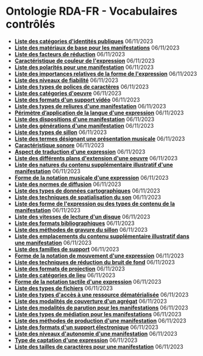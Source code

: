# Ontologie RDA-FR - Vocabulaires contrôlés

<!--Ce fichier est généré automatiquement. Il ne doit pas être édité manuellement.-->

* **[Liste des catégories d'identités publiques](categorie-ipp.html)** 06/11/2023
* **[Liste des matériaux de base pour les manifestations](materiau-base.html)** 06/11/2023
* **[Liste des facteurs de réduction](facteur-reduction.html)** 06/11/2023
* **[Caractéristique de couleur de l'expression](caracteristique-couleur.html)** 06/11/2023
* **[Liste des polarités pour une manifestation](polarite.html)** 06/11/2023
* **[Liste des importances relatives de la forme de l'expression](importance-relative-forme-expression.html)** 06/11/2023
* **[Liste des niveaux de fiabilité](niveau-fiabilite.html)** 06/11/2023
* **[Liste des types de polices de caractères](type-police-caracteres.html)** 06/11/2023
* **[Liste des catégories d'oeuvre](categorie-oeuvre.html)** 06/11/2023
* **[Liste des formats d'un support vidéo](format-support-video.html)** 06/11/2023
* **[Liste des types de reliures d'une manifestation](reliure.html)** 06/11/2023
* **[Périmètre d’application de la langue d'une expression](perimetre-application-langue.html)** 06/11/2023
* **[Liste des dispositions d'une manifestation](disposition.html)** 06/11/2023
* **[Liste des générations d'une manifestation](generation.html)** 06/11/2023
* **[Liste des types de sillon](type-sillon.html)** 06/11/2023
* **[Liste des termes désignant une présentation musicale](designation-presentation-musicale.html)** 06/11/2023
* **[Caractéristique sonore](caracteristique-sonore.html)** 06/11/2023
* **[Aspect de traduction d'une expression](aspect-traduction.html)** 06/11/2023
* **[Liste des différents plans d'extension d'une oeuvre](plan-extension-oeuvre.html)** 06/11/2023
* **[Liste des natures du contenu supplémentaire illustratif d'une manifestation](nature-contenu-supplementaire-illustratif.html)** 06/11/2023
* **[Forme de la notation musicale d'une expression](forme-notation-musicale.html)** 06/11/2023
* **[Liste des normes de diffusion](norme-diffusion.html)** 06/11/2023
* **[Liste des types de données cartographiques](type-donnees-cartographiques.html)** 06/11/2023
* **[Liste des techniques de spatialisation du son](technique-spatialisation-son.html)** 06/11/2023
* **[Liste des forme de l'expression ou des types de contenu de la manifestation](forme-expression-type-contenu-manifestation.html)** 06/11/2023
* **[Liste des vitesses de lecture d'un disque](vitesse-lecture.html)** 06/11/2023
* **[Liste des formats bibliographiques](format-bibliographique.html)** 06/11/2023
* **[Liste des méthodes de gravure du sillon](methode-gravure-sillon.html)** 06/11/2023
* **[Liste des emplacements du contenu supplémentaire illustratif dans une manifestation](emplacement-contenu-supplementaire-illustratif.html)** 06/11/2023
* **[Liste des familles de support](famille-support.html)** 06/11/2023
* **[Forme de la notation de mouvement d'une expression](forme-notation-mouvement.html)** 06/11/2023
* **[Liste des techniques de réduction du bruit de fond](technique-reduction-bruit.html)** 06/11/2023
* **[Liste des formats de projection](format-projection.html)** 06/11/2023
* **[Liste des catégories de lieu](categorie-lieu.html)** 06/11/2023
* **[Forme de la notation tactile d'une expression](forme-notation-tactile.html)** 06/11/2023
* **[Liste des types de fichiers](type-fichier.html)** 06/11/2023
* **[Liste des types d'accès à une ressource dématérialisée](type-acces-demat.html)** 06/11/2023
* **[Liste des modalités de couverture d'un agrégat](couverture-agregat.html)** 06/11/2023
* **[Liste des modalités de parution pour les manifestations](modalite-parution.html)** 06/11/2023
* **[Liste des types de médiation pour les manifestations](type-mediation.html)** 06/11/2023
* **[Liste des méthodes de production d'une manifestation](methode-production.html)** 06/11/2023
* **[Liste des formats d'un support électronique](format-support-electronique.html)** 06/11/2023
* **[Liste des niveaux d'autonomie d'une manifestation](niveau-autonomie.html)** 06/11/2023
* **[Type de captation d'une expression](type-captation.html)** 06/11/2023
* **[Liste des tailles de caractères pour une manifestation](taille-caracteres.html)** 06/11/2023
